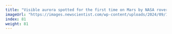 ```yaml
---
title: "Visible aurora spotted for the first time on Mars by NASA rover"
imageUrl: "https://images.newscientist.com/wp-content/uploads/2024/09/11155019/SEI_221124993.jpg?width=788"
index: 81
weight: 81
---
```

